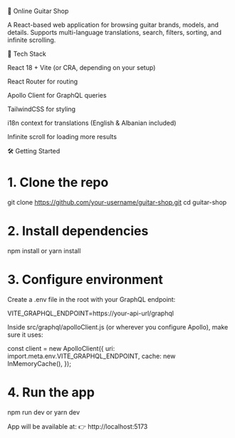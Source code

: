 🎸 Online Guitar Shop

A React-based web application for browsing guitar brands, models, and details.
Supports multi-language translations, search, filters, sorting, and infinite scrolling.

🚀 Tech Stack

React 18 + Vite (or CRA, depending on your setup)

React Router for routing

Apollo Client for GraphQL queries

TailwindCSS for styling

i18n context for translations (English & Albanian included)

Infinite scroll for loading more results

🛠️ Getting Started
# 1. Clone the repo
git clone https://github.com/your-username/guitar-shop.git
cd guitar-shop

# 2. Install dependencies
npm install
 or
yarn install

# 3. Configure environment

Create a .env file in the root with your GraphQL endpoint:

VITE_GRAPHQL_ENDPOINT=https://your-api-url/graphql


Inside src/graphql/apolloClient.js (or wherever you configure Apollo), make sure it uses:

const client = new ApolloClient({
  uri: import.meta.env.VITE_GRAPHQL_ENDPOINT,
  cache: new InMemoryCache(),
});

# 4. Run the app
npm run dev
or
yarn dev


App will be available at:
👉 http://localhost:5173
